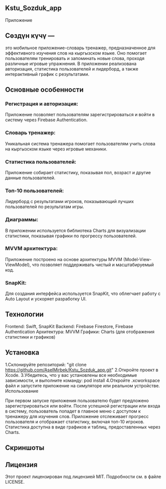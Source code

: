 ## Kstu_Sozduk_app
Приложение 

## Сөздүн күчү — 
это мобильное приложение-словарь тренажер, предназначенное для эффективного изучения слов на кыргызском языке. Оно помогает пользователям тренировать и запоминать новые слова, проходя различные игровые упражнения. В приложении реализована авторизация, статистика пользователей и лидерборд, а также интерактивный график с результатами.

## Основные особенности

### Регистрация и авторизация: 
Приложение позволяет пользователям зарегистрироваться и войти в систему через Firebase Authentication.
### Словарь тренажер:
Уникальная система тренажера помогает пользователям учить слова на кыргызском языке через игровые механики.
### Статистика пользователей:
Приложение собирает статистику, показывая пол, возраст и другие данные пользователей.
### Топ-10 пользователей:
Лидерборд с результатами игроков, показывающий лучших пользователей по результатам игры.
### Диаграммы: 
В приложении используется библиотека Charts для визуализации статистики, показывая графики по прогрессу пользователей.
### MVVM архитектура: 
Приложение построено на основе архитектуры MVVM (Model-View-ViewModel), что позволяет поддерживать чистый и масштабируемый код.
### SnapKit: 
Для создания интерфейса используется SnapKit, что облегчает работу с Auto Layout и ускоряет разработку UI.
## Технологии

Frontend: Swift, SnapKit
Backend: Firebase Firestore, Firebase Authentication
Архитектура: MVVM
Графики: Charts (для отображения статистики и графиков)
## Установка

1.Склонируйте репозиторий:
"git clone https://github.com/AselMirbek/Kstu_Sozduk_app.git"
2.Откройте проект в Xcode.
3.Убедитесь, что у вас установлены все необходимые зависимости, и выполните команду:
pod install
4.Откройте .xcworkspace файл и запустите приложение на симуляторе или реальном устройстве.
Использование

При первом запуске приложения пользователю будет предложено зарегистрироваться или войти.
После успешной регистрации или входа в систему, пользователь попадет в главное меню с доступом к тренажеру для изучения слов.
Приложение отслеживает прогресс пользователя и отображает статистику, включая топ-10 игроков.
Статистика доступна в виде графиков и таблиц, предоставленных через Charts.
## Скриншоты


## Лицензия

Этот проект лицензирован под лицензией MIT. Подробности см. в файле LICENSE.
